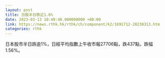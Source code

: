 ```yaml
---
layout: post
title: 日股半日跌近1.6%
date: 2023-03-13 10:49:48.000000000 +08:00
link: https://news.rthk.hk/rthk/ch/component/k2/1691712-20230313.htm
categories: rthk
---
```


日本股市半日跌逾1%，日經平均指數上午收市報27706點，跌437點，跌幅1.56%。
